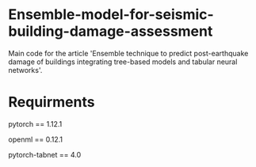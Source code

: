 # Ensemble-model-for-seismic-building-damage-assessment

Main code for the article 'Ensemble technique to predict post-earthquake damage of buildings integrating tree-based models and tabular neural networks'. 

# Requirments
pytorch == 1.12.1

openml == 0.12.1

pytorch-tabnet == 4.0

